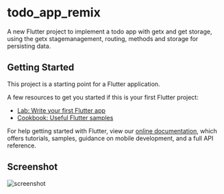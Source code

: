 # todo_app_remix

A new Flutter project to implement a todo app with getx and get storage, using the getx stagemanagement, routing, methods and storage for persisting data.

## Getting Started

This project is a starting point for a Flutter application.

A few resources to get you started if this is your first Flutter project:

- [Lab: Write your first Flutter app](https://flutter.dev/docs/get-started/codelab)
- [Cookbook: Useful Flutter samples](https://flutter.dev/docs/cookbook)

For help getting started with Flutter, view our
[online documentation](https://flutter.dev/docs), which offers tutorials,
samples, guidance on mobile development, and a full API reference.

## Screenshot

![screenshot](http://g.recordit.co/xIhmDmokOy.gif)
